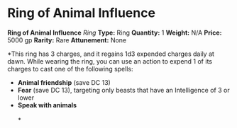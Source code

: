 # Ring of Animal Influence

**Ring of Animal Influence**
_Ring_
**Type:** Ring
**Quantity:** 1
**Weight:** N/A
**Price:** 5000 gp
**Rarity:** Rare
**Attunement:** None

*This ring has 3 charges, and it regains 1d3 expended charges daily at dawn. While wearing the ring, you can use an action to expend 1 of its charges to cast one of the following spells:
* **Animal friendship** (save DC 13)
* **Fear** (save DC 13), targeting only beasts that have an Intelligence of 3 or lower
* **Speak with animals<br /><br />***